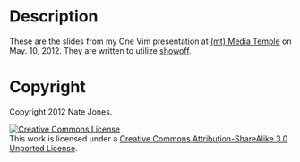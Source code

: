 # Description

These are the slides from my One Vim presentation at [(mt) Media Temple](http://mediatemple.net/) on May. 10, 2012. They are written to utilize [showoff](https://github.com/schacon/showoff).

# Copyright

Copyright 2012 Nate Jones.

<a rel="license" href="http://creativecommons.org/licenses/by-sa/3.0/"><img alt="Creative Commons License" style="border-width:0" src="http://i.creativecommons.org/l/by-sa/3.0/80x15.png" /></a><br />This work is licensed under a <a rel="license" href="http://creativecommons.org/licenses/by-sa/3.0/">Creative Commons Attribution-ShareAlike 3.0 Unported License</a>.
